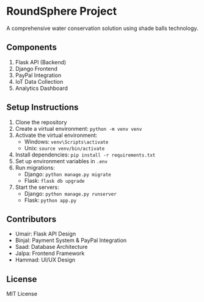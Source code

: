 # RoundSphere Project

A comprehensive water conservation solution using shade balls technology.

## Components

1. Flask API (Backend)
2. Django Frontend
3. PayPal Integration
4. IoT Data Collection
5. Analytics Dashboard

## Setup Instructions

1. Clone the repository
2. Create a virtual environment: `python -m venv venv`
3. Activate the virtual environment:
   - Windows: `venv\Scripts\activate`
   - Unix: `source venv/bin/activate`
4. Install dependencies: `pip install -r requirements.txt`
5. Set up environment variables in `.env`
6. Run migrations:
   - Django: `python manage.py migrate`
   - Flask: `flask db upgrade`
7. Start the servers:
   - Django: `python manage.py runserver`
   - Flask: `python app.py`

## Contributors

- Umair: Flask API Design
- Binjal: Payment System & PayPal Integration
- Saad: Database Architecture
- Jalpa: Frontend Framework
- Hammad: UI/UX Design

## License

MIT License
